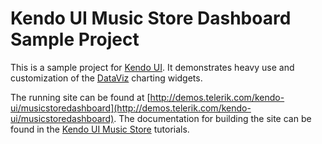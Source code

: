 # Kendo UI Music Store Dashboard Sample Project

This is a sample project for [Kendo UI](http://www.kendoui.com). It demonstrates heavy use and customization of the [DataViz](http://www.kendoui.com/dataviz.aspx) charting widgets.

The running site can be found at [http://demos.telerik.com/kendo-ui/musicstoredashboard](http://demos.telerik.com/kendo-ui/musicstoredashboard).
The documentation for building the site can be found in the [Kendo UI Music Store](http://docs.telerik.com/kendo-ui/aspnet-mvc/tutorial-kendo-music-store/kendo-music-store-intro) tutorials.

